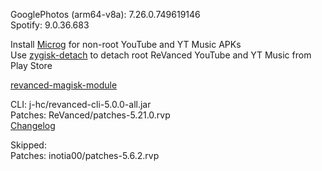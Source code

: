 GooglePhotos (arm64-v8a): 7.26.0.749619146  
Spotify: 9.0.36.683  

Install [Microg](https://github.com/ReVanced/GmsCore/releases) for non-root YouTube and YT Music APKs  
Use [zygisk-detach](https://github.com/j-hc/zygisk-detach) to detach root ReVanced YouTube and YT Music from Play Store  

[revanced-magisk-module](https://github.com/j-hc/revanced-magisk-module)
  
CLI: j-hc/revanced-cli-5.0.0-all.jar  
Patches: ReVanced/patches-5.21.0.rvp  
[Changelog](https://github.com/ReVanced/revanced-patches/releases/tag/v5.21.0)  

Skipped:  
Patches: inotia00/patches-5.6.2.rvp            
